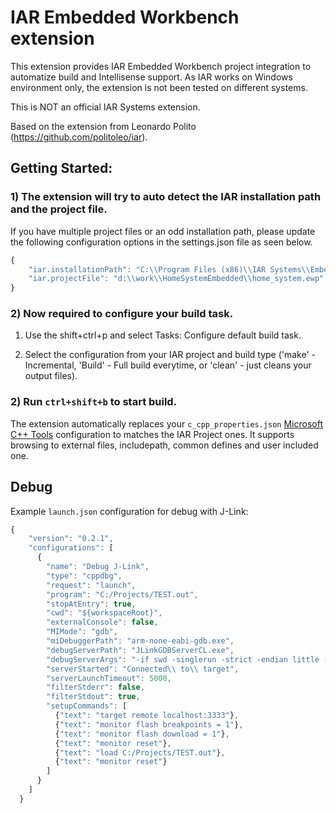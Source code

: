 # IAR Embedded Workbench extension

This extension provides IAR Embedded Workbench project integration to automatize build and Intellisense support.
As IAR works on Windows environment only, the extension is not been tested on different systems.

This is NOT an official IAR Systems extension.

Based on the extension from Leonardo Polito (https://github.com/politoleo/iar).

## Getting Started:

### 1) The extension will try to auto detect the IAR installation path and the project file. 

If you have multiple project files or an odd installation path, please update the following configuration options in the settings.json file as seen below.
```javascript
{
    "iar.installationPath": "C:\\Program Files (x86)\\IAR Systems\\Embedded Workbench 8.2\\",
    "iar.projectFile": "d:\\work\\HomeSystemEmbedded\\home_system.ewp"
}
```

### 2) Now required to configure your build task. 

1) Use the shift+ctrl+p and select Tasks: Configure default build task. 

2) Select the configuration from your IAR project and build type ('make' - Incremental, 'Build' - Full build everytime, or 'clean' - just cleans your output files). 

### 2) Run `ctrl+shift+b` to start build.

The extension automatically replaces your `c_cpp_properties.json` [Microsoft C++ Tools][cpptools] configuration to matches the IAR Project ones.
It supports browsing to external files, includepath, common defines and user included one.


## Debug

Example `launch.json` configuration for debug with J-Link:

```javascript
{
    "version": "0.2.1",
    "configurations": [
      {
        "name": "Debug J-Link",
        "type": "cppdbg",
        "request": "launch",
        "program": "C:/Projects/TEST.out",
        "stopAtEntry": true,
        "cwd": "${workspaceRoot}",
        "externalConsole": false,
        "MIMode": "gdb",
        "miDebuggerPath": "arm-none-eabi-gdb.exe",
        "debugServerPath": "JLinkGDBServerCL.exe",
        "debugServerArgs": "-if swd -singlerun -strict -endian little -speed auto -port 3333 -device STM32FXXXXX -vd -strict -halt",
        "serverStarted": "Connected\\ to\\ target",
        "serverLaunchTimeout": 5000,
        "filterStderr": false,
        "filterStdout": true,
        "setupCommands": [
          {"text": "target remote localhost:3333"},
          {"text": "monitor flash breakpoints = 1"},
          {"text": "monitor flash download = 1"},
          {"text": "monitor reset"},
          {"text": "load C:/Projects/TEST.out"},
          {"text": "monitor reset"}
        ]
      }
    ]
  }
```
[cpptools]: https://marketplace.visualstudio.com/items?itemName=ms-vscode.cpptools
